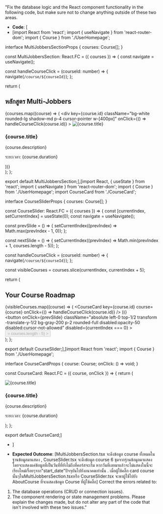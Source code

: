 "Fix the database logic and the React component functionality in the following code, but make sure not to change anything outside of these two areas.
* **Code**: [
* [import React from 'react';
import { useNavigate } from 'react-router-dom';
import { Course } from './UserHomepage';

interface MultiJobbersSectionProps {
  courses: Course[];
}

const MultiJobbersSection: React.FC<MultiJobbersSectionProps> = ({ courses }) => {
  const navigate = useNavigate();

  const handleCourseClick = (courseId: number) => {
    navigate(`/course/${courseId}`);
  };

  return (
    <section className="mb-6 ">
      <h2 className="text-2xl font-bold mb-4 border-b border-b-gray-200 pb-5">หลักสูตร Multi-Jobbers</h2>
      <div className="grid grid-cols-1 md:grid-cols-3 gap-4">
        {courses.map((course) => (
          <div 
            key={course.id} 
            className="bg-white rounded-lg shadow-md p-4 cursor-pointer w-[400px]"
            onClick={() => handleCourseClick(course.id)}
          >
            <img src={course.image} alt={course.title} className="w-full h-40 object-cover rounded-t-lg" />
            <h3 className="text-lg font-semibold mt-2">{course.title}</h3>
            <p className="text-sm text-gray-600 line-clamp-3">{course.description}</p>
            <p className="text-sm text-gray-500 mt-2">ระยะเวลา: {course.duration}</p>
          </div>
        ))}
      </div>
    </section>
  );
};

export default MultiJobbersSection;],[import React, { useState } from 'react';
import { useNavigate } from 'react-router-dom';
import { Course } from './UserHomepage';
import CourseCard from './CourseCard';

interface CourseSliderProps {
  courses: Course[];
}

const CourseSlider: React.FC<CourseSliderProps> = ({ courses }) => {
  const [currentIndex, setCurrentIndex] = useState(0);
  const navigate = useNavigate();

  const prevSlide = () => {
    setCurrentIndex((prevIndex) => Math.max(prevIndex - 1, 0));
  };

  const nextSlide = () => {
    setCurrentIndex((prevIndex) => Math.min(prevIndex + 1, courses.length - 5));
  };

  const handleCourseClick = (courseId: number) => {
    navigate(`/course/${courseId}`);
  };

  const visibleCourses = courses.slice(currentIndex, currentIndex + 5);

  return (
    <section className="mb-6">
      <h2 className="text-2xl font-bold mb-4 border-b border-b-gray-200 pb-5">Your Course Roadmap</h2>
      <div className="relative">
        <div className="flex space-x-4 overflow-hidden">
          {visibleCourses.map((course) => (
            <CourseCard
              key={course.id}
              course={course}
              onClick={() => handleCourseClick(course.id)}
            />
          ))}
        </div>
        <button
          onClick={prevSlide}
          className="absolute left-0 top-1/2 transform -translate-y-1/2 bg-gray-200 p-2 rounded-full disabled:opacity-50 disabled:cursor-not-allowed"
          disabled={currentIndex === 0}
        >
          <i className="fas fa-chevron-left"></i>
        </button>
        <button
          onClick={nextSlide}
          className="absolute right-0 top-1/2 transform -translate-y-1/2 bg-gray-200 p-2 rounded-full disabled:opacity-50 disabled:cursor-not-allowed"
          disabled={currentIndex >= courses.length - 5}
        >
          <i className="fas fa-chevron-right"></i>
        </button>
      </div>
    </section>
  );
};

export default CourseSlider;],[import React from 'react';
import { Course } from './UserHomepage';

interface CourseCardProps {
  course: Course;
  onClick: () => void;
}

const CourseCard: React.FC<CourseCardProps> = ({ course, onClick }) => {
  return (
    <div 
      className="bg-white rounded-lg shadow-md p-4 cursor-pointer w-64 flex-shrink-0"
      onClick={onClick}
    >
      <img src={course.image} alt={course.title} className="w-full h-40 object-cover rounded-t-lg" />
      <h3 className="text-lg font-semibold mt-2">{course.title}</h3>
      <p className="text-sm text-gray-600 line-clamp-2">{course.description}</p>
      <p className="text-sm text-gray-500 mt-2">ระยะเวลา: {course.duration}</p>
    </div>
  );
};

export default CourseCard;]
* ]

* **Expected Outcome**: [MultiJobbersSection.tsx จะดึงข้อมูล course ทั้งหมดในฐานข้อมูลมาแสดง , CourseSlider.tsx จะดึงข้อมูล course 6 ชุดจากฐานข้อมูลมาแสดง โดยจะแสดงแค่ข้อมูลที่เป็นวันที่ที่ยังไม่ถึงที่คอร์สจะเริ่ม หากวันที่เลยมาแล้วจะไม่แสดงในนี้จะเรียงใหม่เรื่อยๆจาก"start_date"ปัจจุบันไปยังอนาคตเท่านั้น . เมื่อผู้ใช้คลิ๊ก card course นั้นๆในMultiJobbersSection.tsxหรือ CourseSlider.tsx จะพาผู้ใช้ไปยัง AboutCourse ที่จะแสดงข้อมูล Course ที่ผู้ใช้คลิ๊ก]
Correct the errors related to:
1. The database operations (CRUD or connection issues).
2. The component rendering or state management problems.
Please explain the changes made, but do not alter any part of the code that isn't involved with these two issues."